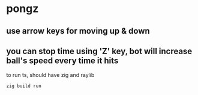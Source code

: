 # pongz

## use arrow keys for moving up & down
## you can stop time using 'Z' key, bot will increase ball's speed every time it hits
to run ts, should have zig and raylib

```bash
zig build run
```
